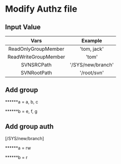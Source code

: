 # Modify Authz file

## Input Value

|Vars|Example|
|:-:|:-:|
|ReadOnlyGroupMember|'tom, jack'|
|ReadWriteGroupMember|'tom'|
|SVNSRCPath|'/SYS/new/branch'|
|SVNRootPath|'/root/svn'|




## Add group

******a = a, b, c

******b = e, f, g

## Add group auth

[/SYS/new/branch]

******a = rw

******b = r
